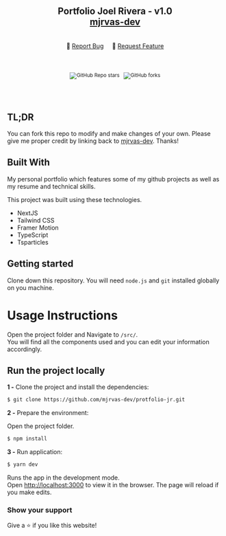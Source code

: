 <h2 align="center">
  Portfolio Joel Rivera - v1.0<br/>
  <a href="https://github.com/mjrvas-dev" target="_blank">mjrvas-dev</a>
</h2>

<br/>

<div align="center">
    🔹 
  <a href="https://github.com/mjrvas-dev/portfolio-jr/issues">Report Bug</a> &nbsp; &nbsp;
    🔹
  <a href="https://github.com/mjrvas-dev/portfolio-jr/issues">Request Feature</a>
</div>

<div align="center">
  <sup>
    <br />
    <br />
    <br />
  
![GitHub Repo stars](https://img.shields.io/github/stars/mjrvas-dev/portfolio-jr?color=red&logo=github&style=for-the-badge) &nbsp;
  ![GitHub forks](https://img.shields.io/github/forks/mjrvas-dev/portfolio-jr?color=red&logo=github&style=for-the-badge)<em></em>

  </sup>
  <br />
  <br />
</div>




## TL;DR

You can fork this repo to modify and make changes of your own. Please give me proper credit by linking back to [mjrvas-dev](https://github.com/mjrvas-dev/portfolio-jr). Thanks!

## Built With

My personal portfolio which features some of my github projects as well as my resume and technical skills.<br/>

This project was built using these technologies.

  - NextJS
  - Tailwind CSS 
  - Framer Motion 
  - TypeScript 
  - Tsparticles

## Getting started

Clone down this repository. You will need `node.js` and `git` installed globally on you machine.

# Usage Instructions

Open the project folder and Navigate to `/src/`. <br/>
You will find all the components used and you can edit your information accordingly.

## Run the project locally

**1 -** Clone the project and install the dependencies:

```sh
$ git clone https://github.com/mjrvas-dev/protfolio-jr.git
```
**2 -** Prepare the environment:

Open the project folder.
```sh
$ npm install
```
**3 -** Run application:

```sh
$ yarn dev
```

Runs the app in the development mode.\
Open [http://localhost:3000](http://localhost:3000) to view it in the browser.
The page will reload if you make edits.

### Show your support

Give a ⭐ if you like this website!
